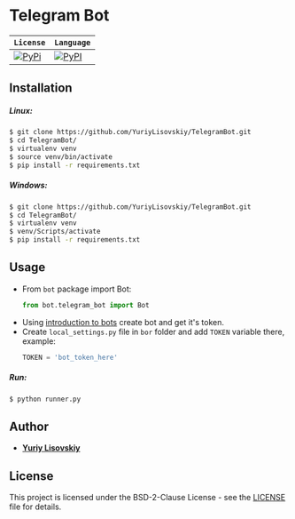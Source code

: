 # Telegram Bot
| **`License`** | **`Language`** |
|-----------------|---------------------|
| [![PyPi](https://img.shields.io/pypi/l/Django.svg)](LICENSE) | [![PyPI](https://img.shields.io/badge/python-3.5%2C%203.6-blue.svg)](https://github.com/YuriyLisovskiy/NeuralNetwork) |
## Installation
##### Linux:
```bash
$ git clone https://github.com/YuriyLisovskiy/TelegramBot.git
$ cd TelegramBot/
$ virtualenv venv
$ source venv/bin/activate
$ pip install -r requirements.txt 
``` 
##### Windows:
```bash
$ git clone https://github.com/YuriyLisovskiy/TelegramBot.git
$ cd TelegramBot/ 
$ virtualenv venv 
$ venv/Scripts/activate 
$ pip install -r requirements.txt 
``` 
## Usage
- From `bot` package import Bot:
    ```python 
    from bot.telegram_bot import Bot 
    ```
- Using [introduction to bots](https://core.telegram.org/bots) create bot and get it's token.
- Create `local_settings.py` file in `bor` folder and add `TOKEN` variable there, example:
    ```python 
    TOKEN = 'bot_token_here' 
    ```
##### Run: 
```bash 
$ python runner.py 
```
## Author
- **[Yuriy Lisovskiy](https://github.com/YuriyLisovskiy)**
## License
This project is licensed under the BSD-2-Clause License - see the [LICENSE](LICENSE) file for details.